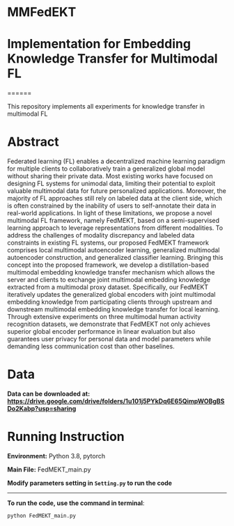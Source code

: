# MMFedEKT
# Implementation for Embedding Knowledge Transfer for Multimodal FL

======

This repository implements all experiments for knowledge transfer in multimodal FL

Abstract
======
Federated learning (FL) enables a decentralized machine learning paradigm for multiple clients to collaboratively train a generalized
global model without sharing their private data. Most existing works have focused on designing FL systems for unimodal data,
limiting their potential to exploit valuable multimodal data for future personalized applications. Moreover, the majority of FL
approaches still rely on labeled data at the client side, which is often constrained by the inability of users to self-annotate their
data in real-world applications. In light of these limitations, we propose a novel multimodal FL framework, namely FedMEKT,
based on a semi-supervised learning approach to leverage representations from different modalities. To address the challenges of
modality discrepancy and labeled data constraints in existing FL systems, our proposed FedMEKT framework comprises local
multimodal autoencoder learning, generalized multimodal autoencoder construction, and generalized classifier learning. Bringing
this concept into the proposed framework, we develop a distillation-based multimodal embedding knowledge transfer mechanism
which allows the server and clients to exchange joint multimodal embedding knowledge extracted from a multimodal proxy dataset.
Specifically, our FedMEKT iteratively updates the generalized global encoders with joint multimodal embedding knowledge from
participating clients through upstream and downstream multimodal embedding knowledge transfer for local learning. Through
extensive experiments on three multimodal human activity recognition datasets, we demonstrate that FedMEKT not only achieves
superior global encoder performance in linear evaluation but also guarantees user privacy for personal data and model parameters
while demanding less communication cost than other baselines.

Data
=====
**Data can be downloaded at: https://drive.google.com/drive/folders/1u101j5PYkDq6E65QimpWOBgBSDo2Kabp?usp=sharing**

Running Instruction
=====

**Environment:** Python 3.8, pytorch

**Main File:** FedMEKT_main.py

**Modify parameters setting in `Setting.py` to run the code**

----------

**To run the code, use the command in terminal**:
```
python FedMEKT_main.py
```










